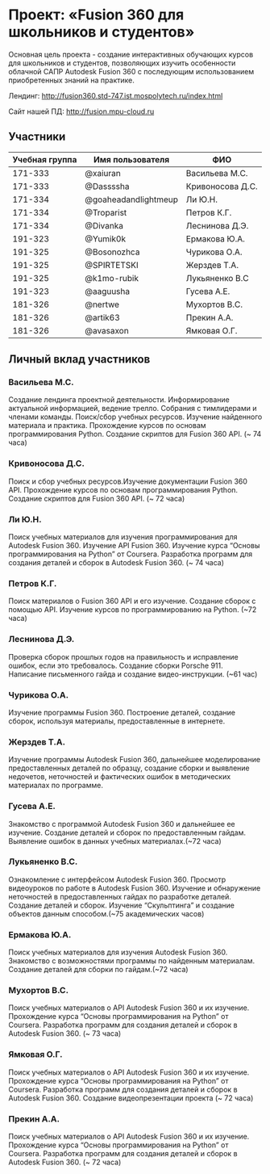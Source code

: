 # Проект: «Fusion 360 для школьников и студентов»
 
Основная цель проекта - создание интерактивных обучающих курсов для школьников и студентов, позволяющих изучить особенности облачной САПР Autodesk Fusion 360 с последующим использованием приобретенных знаний на практике. 

Лендинг: http://fusion360.std-747.ist.mospolytech.ru/index.html

Сайт нашей ПД: http://fusion.mpu-cloud.ru
 
## Участники
 
| Учебная группа | Имя пользователя     | ФИО                      |
|----------------|----------------------|--------------------------|
| 171-333        | @xaiuran             | Васильева М.С.           |
| 171-333        | @Dassssha            | Кривоносова Д.С.         |  
| 171-334        | @goaheadandlightmeup | Ли Ю.Н.                  |
| 171-334        | @Troparist           | Петров К.Г.              |
| 171-334        | @Divanka             | Леснинова Д.Э.           |
| 191-323        | @Yumik0k             | Ермакова Ю.А.            |
| 191-325        | @Bosonozhca          | Чурикова О.А.            |
| 191-325        | @SPIRTETSKI          | Жерздев Т.А.             |
| 191-325        | @k1mo-rubik          | Лукьяненко В.С           |
| 191-323        | @aaguusha            | Гусева А.Е.              |
| 181-326        | @nertwe              | Мухортов В.С.            |
| 181-326        | @artik63             | Прекин А.А.              |
| 181-326        | @avasaxon            | Ямковая О.Г.             |
 
 
## Личный вклад участников
 
### Васильева М.С.
Создание лендинга проектной деятельности.
Информирование актуальной информацией, ведение трелло. Собрания с тимлидерами и членами команды. Поиск/сбор учебных ресурсов.
Изучение найденного материала и практика. Прохождение курсов по основам программирования Python. Создание скриптов для Fusion 360 API. (~ 74 часа)
 
### Кривоносова Д.С.
Поиск и сбор учебных ресурсов.Изучение документации Fusion 360 API.
Прохождение курсов по основам программирования Python. Создание скриптов для Fusion 360 API. (~ 72 часа)
 
### Ли Ю.Н. 
Поиск учебных материалов для изучения программирования для Autodesk Fusion 360. 
Изучение API Fusion 360. 
Изучение курса “Основы программирования на Python” от Coursera. 
Разработка программ для создания деталей и сборок в Autodesk Fusion 360. (~ 74 часа)  
 
### Петров К.Г.
Поиск материалов о Fusion 360 API и его изучение. Создание сборок с помощью API. Изучение курсов по программированию на Python. (~72 часа)
 
### Леснинова Д.Э.
Проверка сборок прошлых годов на правильность и исправление ошибок, если это требовалось.
Создание сборки Porsche 911. Написание письменного гайда и создание видео-инструкции. (~61 час)
 
### Чурикова О.А.
Изучение программы Fusion 360. Построение деталей, создание сборок, используя материалы, предоставленные в интернете. 
### Жерздев Т.А.
Изучение программы Autodesk Fusion 360, дальнейшее моделирование предоставленных деталей по образцу, создание сборки и выявление недочетов, неточностей и фактических ошибок в методических материалах по программе.
 
### Гусева А.Е.
Знакомство с программой Autodesk Fusion 360 и дальнейшее ее изучение. Создание деталей и сборок по предоставленным гайдам. Выявление ошибок в данных учебных материалах.(~72 часа)
 
### Лукьяненко В.С. 
Ознакомление с интерфейсом Autodesk Fusion 360. Просмотр видеоуроков по работе в Autodesk Fusion 360. Изучение и обнаружение неточностей в предоставленных гайдах по разработке деталей. Создание деталей и сборок. Изучение “Скульптинга” и создание объектов данным способом.(~75 академических часов)
 
### Ермакова Ю.А.
Поиск учебных материалов для изучения Autodesk Fusion 360. Знакомство с возможностями программы по найденным материалам. Создание деталей для сборки по гайдам.(~72 часа)
 
### Мухортов В.С.
Поиск учебных материалов о API Autodesk Fusion 360 и их изучение.
Прохождение курса “Основы программирования на Python” от Coursera. 
Разработка программ для создания деталей и сборок в Autodesk Fusion 360. (~ 73 часа)  
 
### Ямковая О.Г.
Поиск учебных материалов о API Autodesk Fusion 360 и их изучение.
Прохождение курса “Основы программирования на Python” от Coursera. 
Разработка программ для создания деталей и сборок в Autodesk Fusion 360.
Создание видеопрезентации проекта (~ 72 часа)
 
### Прекин А.А.
Поиск учебных материалов о API Autodesk Fusion 360 и их изучение.
Прохождение курса “Основы программирования на Python” от Coursera. 
Разработка программ для создания деталей и сборок в Autodesk Fusion 360. (~ 72 часа)
